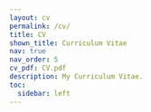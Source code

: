 ```yaml
---
layout: cv
permalink: /cv/
title: CV
shown_title: Curriculum Vitae
nav: true
nav_order: 5
cv_pdf: CV.pdf
description: My Curriculum Vitae.
toc:
  sidebar: left
---
```

